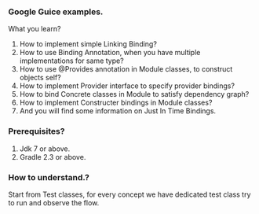 ### Google Guice examples.
  What you learn?  
  1. How to implement simple Linking Binding?  
  2. How to use Binding Annotation, when you have multiple implementations for same type?  
  3. How to use @Provides annotation in Module classes, to construct objects self?  
  4. How to implement Provider interface to specify provider bindings?  
  5. How to bind Concrete classes in Module to satisfy dependency graph?  
  6. How to implement Constructer bindings in Module classes?  
  7. And you will find some information on Just In Time Bindings.  

### Prerequisites?  
  1. Jdk 7 or above.  
  2. Gradle 2.3 or above.  
  
### How to understand.?  
  Start from Test classes, for every concept we have dedicated test class try to run and observe the flow.  
  